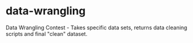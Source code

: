 # data-wrangling
Data Wrangling Contest - Takes specific data sets, returns data cleaning scripts and final "clean" dataset. 
